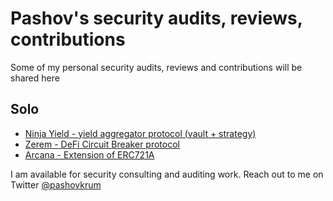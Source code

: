 # Pashov's security audits, reviews, contributions

Some of my personal security audits, reviews and contributions will be shared here

## Solo
- [Ninja Yield - yield aggregator protocol (vault + strategy)](solo/NinjaYielder-security-review.md)
- [Zerem - DeFi Circuit Breaker protocol](solo/Zerem-security-review.md)
- [Arcana - Extension of ERC721A](solo/Arcana-security-review.md)

I am available for security consulting and auditing work. Reach out to me on Twitter [@pashovkrum](https://twitter.com/pashovkrum)